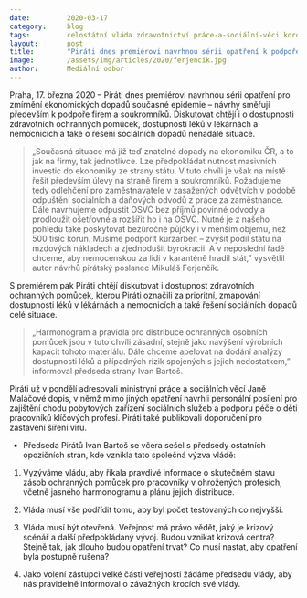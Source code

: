 ```yaml
---
date:         2020-03-17
category:     blog
tags:         celostátní vláda zdravotnictví práce-a-sociální-věci koronavirus
layout:       post
title:        "Piráti dnes premiérovi navrhnou sérii opatření k podpoře firem a soukromníků. Jednat chtějí i o dostupnosti zdravotních ochranných pomůcek a léků"
image:        /assets/img/articles/2020/ferjencik.jpg
author:       Mediální odbor
--- 
```



Praha, 17. března 2020 – Piráti dnes premiérovi navrhnou sérii opatření pro zmírnění ekonomických dopadů současné epidemie – návrhy směřují především k podpoře firem a soukromníků. Diskutovat chtějí i o dostupnosti zdravotních ochranných pomůcek, dostupnosti léků v lékárnách a nemocnicích a také o řešení sociálních dopadů nenadálé situace.

> „Současná situace má již teď znatelné dopady na ekonomiku ČR, a to jak na firmy, tak jednotlivce. Lze předpokládat nutnost masivních investic do ekonomiky ze strany státu. V tuto chvíli je však na místě řešit především úlevy na straně firem a soukromníků. Požadujeme tedy odlehčení pro zaměstnavatele v zasažených odvětvích v podobě odpuštění sociálních a daňových odvodů z práce za zaměstnance. Dále navrhujeme odpustit OSVČ bez příjmů povinné odvody a prodloužit ošetřovné a rozšířit ho i na OSVČ. Nutné je z našeho pohledu také poskytovat bezúročné půjčky i v menším objemu, než 500 tisíc korun. Musíme podpořit kurzarbeit – zvýšit podíl státu na mzdových nákladech a zjednodušit byrokracii. A v neposlední řadě chceme, aby nemocenskou za lidi v karanténě hradil stát,” vysvětlil autor návrhů pirátský poslanec Mikuláš Ferjenčík.

S premiérem pak Piráti chtějí diskutovat i dostupnost zdravotních ochranných pomůcek, kterou Piráti označili za prioritní, zmapování dostupnosti léků v lékárnách a nemocnicích a také řešení sociálních dopadů celé situace. 

> „Harmonogram a pravidla pro distribuce ochranných osobních pomůcek jsou v tuto chvíli zásadní, stejně jako navýšení výrobních kapacit tohoto materiálu. Dále chceme apelovat na dodání analýzy dostupnosti léků a případných rizik spojených s jejich nedostatkem,” informoval předseda strany Ivan Bartoš. 

Piráti už v pondělí adresovali ministryni práce a sociálních věcí Janě Maláčové dopis, v němž mimo jiných opatření navrhli personální posílení pro zajištění chodu pobytových zařízení sociálních služeb a podporu péče o děti pracovníků klíčových profesí. Piráti také publikovali doporučení pro zastavení šíření viru.

 

* Předseda Pirátů Ivan Bartoš se včera sešel s předsedy ostatních opozičních stran, kde vznikla tato společná výzva vládě:


1. Vyzýváme vládu, aby říkala pravdivé informace o skutečném stavu zásob ochranných pomůcek pro pracovníky v ohrožených profesích, včetně jasného harmonogramu a plánu jejich distribuce.

2. Vláda musí vše podřídit tomu, aby byl počet testovaných co nejvyšší.

3. Vláda musí být otevřená. Veřejnost má právo vědět, jaký je krizový scénář a další předpokládaný vývoj. Budou vznikat krizová centra? Stejně tak, jak dlouho budou opatření trvat? Co musí nastat, aby opatření byla postupně rušena?

4. Jako volení zástupci velké části veřejnosti žádáme předsedu vlády, aby nás pravidelně informoval o závažných krocích své vlády.
